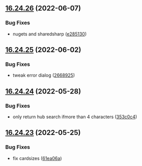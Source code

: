 ## [16.24.26](https://github.com/phandcock/GrampsView/compare/v16.24.25...v16.24.26) (2022-06-07)


### Bug Fixes

* nugets and sharedsharp ([e285130](https://github.com/phandcock/GrampsView/commit/e2851308a21462fdabb1f742dcdea821282a26c8))



## [16.24.25](https://github.com/phandcock/GrampsView/compare/v16.24.24...v16.24.25) (2022-06-02)


### Bug Fixes

* tweak error dialog ([2668925](https://github.com/phandcock/GrampsView/commit/26689255137c45e23d998305cccecdd2f02ab6ba))



## [16.24.24](https://github.com/phandcock/GrampsView/compare/v16.24.23...v16.24.24) (2022-05-28)


### Bug Fixes

* only return hub search ifmore than 4 characters ([353c0c4](https://github.com/phandcock/GrampsView/commit/353c0c4bb5e16f18a9af9dd013b90c3350bb6929))



## [16.24.23](https://github.com/phandcock/GrampsView/compare/v16.24.22...v16.24.23) (2022-05-25)


### Bug Fixes

* fix cardsizes ([61ea06a](https://github.com/phandcock/GrampsView/commit/61ea06a8cbf988f0411d5b58bb16bc3c5005abff))



